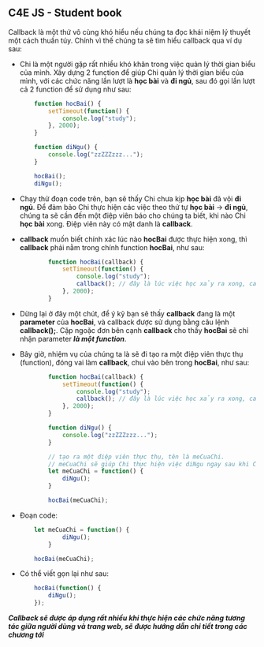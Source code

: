 ## C4E JS - Student book

Callback là một thứ vô cùng khó hiểu nếu chúng ta đọc khái niệm lý thuyết một cách thuần túy. Chính vì thế chúng ta sẽ tìm hiểu callback qua ví dụ sau:

-   Chi là một người gặp rất nhiều khó khăn trong việc quản lý thời gian biểu của mình. Xây dựng 2 function để giúp Chi quản lý thời gian biểu của mình, với các chức năng lần lượt là **học bài** và **đi ngủ**, sau đó gọi lần lượt cả 2 function để sử dụng như sau:

    ``` javascript
        function hocBai() {
            setTimeout(function() {
                console.log("study");
            }, 2000);
        }

        function diNgu() {
            console.log("zzZZZzzz...");
        }

        hocBai();
        diNgu();
    ```

-   Chạy thử đoạn code trên, bạn sẽ thấy Chi chưa kịp **học bài** đã vội **đi ngủ**. Để đảm bảo Chi thực hiện các việc theo thứ tự **học bài** &rarr; **đi ngủ**, chúng ta sẽ cần đến một điệp viên báo cho chúng ta biết, khi nào Chi **học bài** xong. Điệp viên này có mật danh là **callback**.

-   **callback** muốn biết chính xác lúc nào **hocBai** được thực hiện xong, thì **callback** phải nằm trong chính function **hocBai**, như sau:  

    ``` javascript
            function hocBai(callback) {
                setTimeout(function() {
                    console.log("study");
                    callback(); // đây là lúc việc học xảy ra xong, callback nằm đây để báo cáo lại cho chúng ta!
                }, 2000);
            }
    ```

-   Dừng lại ở đây một chút, để ý kỹ bạn sẽ thấy **callback** đang là một **parameter** của **hocBai**, và callback được sử dụng bằng câu lệnh **callback();**. Cặp ngoặc đơn bên cạnh **callback** cho thấy **hocBai** sẽ chỉ nhận parameter ***là một function***.

-   Bây giờ, nhiệm vụ của chúng ta là sẽ đi tạo ra một điệp viên thực thụ (function), đóng vai làm **callback**, chui vào bên trong **hocBai**, như sau:

    ``` javascript
            function hocBai(callback) {
                setTimeout(function() {
                    console.log("study");
                    callback(); // đây là lúc việc học xảy ra xong, callback nằm đây để báo cáo lại cho chúng ta!
                }, 2000);
            }

            function diNgu() {
                console.log("zzZZZzzz...");
            }

            // tạo ra một điệp viên thực thụ, tên là meCuaChi.
            // meCuaChi sẽ giúp Chi thực hiện việc diNgu ngay sau khi Chi học bài xong ( console.log("study") ).
            let meCuaChi = function() {
                diNgu();
            }

            hocBai(meCuaChi);
    ```
-   Đoạn code: 
    ``` javascript
        let meCuaChi = function() {
                diNgu();
            }

        hocBai(meCuaChi);
    ```
-   Có thể viết gọn lại như sau:
    ``` javascript
        hocBai(function() {
            diNgu();
        });
    ```

***Callback sẽ được áp dụng rất nhiều khi thực hiện các chức năng tương tác giữa người dùng và trang web, sẽ được hướng dẫn chi tiết trong các chương tới***
